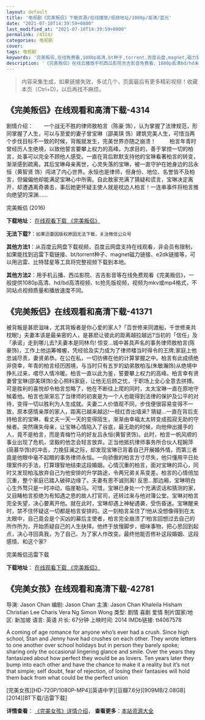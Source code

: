 ```yaml
---
layout: default
title: '电视剧《完美叛侣》下载资源/在线播放/视频地址/1080p/高清/蓝光'
date: "2021-07-10T14:39:59+0800"
last_modified_at: "2021-07-10T14:39:59+0800"
permalink: /4314/
categories: 电视剧
cover:
tags: 电视剧
keywords: '完美叛侣,在线免费看,1080p高清,bt种子,torrent,百度云盘,magnet,磁力链,迅雷下载资源'
description: '《完美叛侣》在线云播放手机西瓜影院吉吉影音免费看，1080p高清bd/hd未删减完整版和tc抢先枪版，mkv/mp4格式，附带bt/torrent种子、magnet/磁力链、百度云盘、网盘资源迅雷下载链接'
---
```


>内容采集生成，如果链接失效，多试几个，页面最后有更多精彩视频！收藏本页（Ctrl+D)，以后再找不麻烦。


## 《完美叛侣》在线观看和高清下载-4314

剧情介绍：　　一个战无不胜的律师敖柏言（陈豪 饰），认为掌握了法律规范，形同掌握了人生，可以与至爱的妻子曾宝琳（邵美琪 饰）建筑完美人生，可惜当两个步伐目标不一致的时候，背叛就发生，完美世界亦随之崩溃！  　　柏言年青时曾经历人生绝境，以致他誓言要攀上权力的高峰。为求目的，善于掌控一切的柏言，处事可以完全不顾他人感受。一直在背后默默支持他的宝琳看著柏言的转变，渐渐感到疏离。其后宝琳母亲离世，心灵失落的宝琳，被一直守护在她身边的吕永恒（黄智贤 饰）闯进了内心世界。永恒也是律师，但身份、地位、名誉皆不及柏言，但偏偏他却能满足宝琳心中所需。自此敖家充满了猜疑和谎言，宝琳决定离开，却遭遇离奇袭击，事后她更怀疑主使人就是枕边人柏言！一连串事件将柏言推向绝望的深渊……


完美叛侣 (2016)

**下载地址**： [在线观看下载 《完美叛侣》](https://www.btbtdy.me/btdy/dy6305.html) 


**无法下载?**：`如果迅雷因版权原因无法下载，关注微信公众号 `

**其他方法1**：从百度云网盘下载视频，百度云网盘支持在线观看，非会员有限制，如果能找到迅雷下载链接、bt/torrent种子、magnet磁力链接、e2dk链接等，可以用迅雷、比特彗星等工具将完整视频下载到本地。

**其他方法2**：用手机云播、西瓜影院、吉吉影音等在线免费观看《完美叛侣》，一般提供1080p高清、hd/bd高清视频、tc抢先版视频，视频为mkv或mp4格式，不同站点视频质量和播放速度不同。


## 《完美叛侣》在线观看和高清下载-41371

被背叛是甚麽滋味，尤其背叛者是你心爱的家人?「百世修来同渡船，千世修来共枕眠!」夫妻本该是最亲密的人，是甚麽让彼此的距离越拉越远?当初的「信任」及「承诺」走到哪儿去?夫妻本是同林鸟! 惊变…城中甚具声名的事务律师敖柏言(陈豪饰)，工作上他运筹帷幄，凭经验及实力成为了律师楼当时得令的王牌;家庭上他忠诚尽责，妻贤弟恭。在公在私，一切彷佛在他的计算掌握之中。柏言有此成绩绝非侥幸，年青的柏言经历困境，与当时只有五岁的幼弟敖柏泓(朱敏瀚饰)从绝境中挣扎过来，嚐尽人情冷暖。柏言一直以此为鉴，誓要攀上权力的高峰。柏言幸有贤妻曾宝琳(邵美琪饰)全心照料家庭，让他无后顾之忧，于职场上全心全意去拼搏。可是胜利的喜悦却令柏言忽略了，他在不断往上爬的同时，太太宝琳一直在原地守候着他。柏言也渐渐忘了当律师的初衷是为一个人也能得到法律的保护及公平的对待，变得一切以胜利为人生成就。夫妻二人价值观不同，步伐便很容易变得不一致，原本感情亲厚的家人，距离已越来越远!一枝红杏出墙来? 猜疑…一直在背后支持柏言的宝琳，看丈夫一天一天的变得陌生，渐渐由幸福太太转变成孤寂无助的守候者。突然痛失母亲，让宝琳心情陷入了谷底，最无助的时候，向他伸出援手的人，竟不是柏言，而是青梅竹马的好友吕永恒(黄智贤饰)。此时，柏言一帆风顺的事业出现了危机，坚毅的他怎会轻言放弃。正当他抵抗律师事务所合伙人程婉萍(简慕华饰)的冲击，力挽狂澜之际，却发现宝琳已背着自己开展婚外情，而第三者竟是他眼中毫不起眼的事务律师永恒。一向骄傲的柏言方寸尽失，他只懂用平日处理案件的手法，打算理智地结束这段婚姻。心情沉重的柏言，面对宝琳的异心，同时又发现柏泓放弃自己为他安排的升学路途，令两兄弟关系变差。柏言的心情倍加沉重，整个家庭已踏入破碎边缘了。夫妻有恩不诚则离! 反思…那边厢，宝琳明白心生外骛只是一时冲动，临崖勒马。可惜，宝琳已身处一个充满谎话和猜测的家，又目睹柏言拒绝为有知遇之恩的故人打官司，还转过来与他对簿公堂。宝琳对柏言完全失望，决心要离开他。就在此时，宝琳却遇上神秘遇袭，受伤昏迷。宝琳醒来时，禁不住怀疑这一切都是柏言安排的。这一刻柏言呆住了!他从没想像得到在太太眼中，自己竟会是个买凶的幕后主使者，柏言完全崩溃了!柏言回想过去自己的所作所为，开始质疑自己的人生抉择。他终于放慢脚步，细味事物，把心思回到起点，决心寻回真我，为了自己、为了家人作改变。最终他能否修补这段婚姻、这段感情、和这个家?


完美叛侣迅雷下载

**下载地址**： [在线观看下载 《完美叛侣》](https://www.993dy.com//vod-detail-id-10915.html) 


## 《完美女孩》在线观看和高清下载-42781

导演: Jason Chan 编剧: Jason Chan 主演: Jason Chan Khaleila Hisham Christian Lee Charis Vera Ng Simon Wong 类型: 剧情 喜剧 爱情 制片国家/地区: 新加坡 语言: 英语 片长: 67分钟 上映时间: 2014 IMDb链接: tt4067578

A coming of age romance for anyone who’s ever had a crush. Since high school, Stan and Jenny have had crushes on each other. They wrote letters to one another over school holidays but in person they barely spoke; sharing only the occasional lingering glance and smile. Over the years they fantasized about how perfect they would be as lovers. Ten years later they bump into each other and have the chance to make it a reality but it’s not that simple; self doubt, fear of rejection, of losing their fantasies will hold them back from what could be the perfect union


[完美女孩][HD-720P/1080P-MP4][英语中字][豆瓣7.6分][909MB/2.08GB][2014][BT下载/迅雷下载]

**详情查看**： [《完美女孩》详情介绍](/movie/42781/)， **查看更多**：[本站资源大全](/movie/t/all/)

